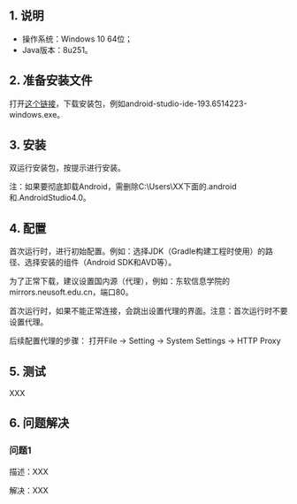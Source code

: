 ## 1. 说明

- 操作系统：Windows 10 64位；
- Java版本：8u251。

## 2. 准备安装文件

打开[这个链接](https://developer.android.google.cn/studio)，下载安装包，例如android-studio-ide-193.6514223-windows.exe。

## 3. 安装

双运行安装包，按提示进行安装。

注：如果要彻底卸载Android，需删除C:\Users\XX下面的.android和.AndroidStudio4.0。

## 4. 配置

首次运行时，进行初始配置。例如：选择JDK（Gradle构建工程时使用）的路径、选择安装的组件（Android SDK和AVD等）。

为了正常下载，建议设置国内源（代理），例如：东软信息学院的mirrors.neusoft.edu.cn，端口80。

首次运行时，如果不能正常连接，会跳出设置代理的界面。注意：首次运行时不要设置代理。

后续配置代理的步骤：
打开File -> Setting -> System Settings -> HTTP Proxy

## 5. 测试

XXX

## 6. 问题解决

### 问题1

描述：XXX

解决：XXX

